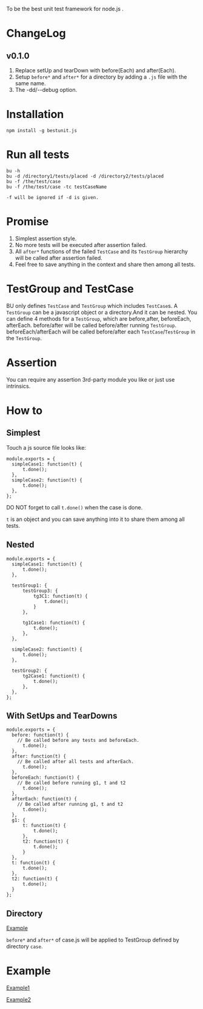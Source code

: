 To be the best unit test framework for node.js .

# ChangeLog
## v0.1.0
  1. Replace setUp and tearDown with before(Each) and after(Each).
  2. Setup ```before*``` and ```after*``` for a directory by adding a ```.js``` file with the same name.
  3. The -dd/--debug option.

# Installation
    npm install -g bestunit.js

# Run all tests
    bu -h
    bu -d /directory1/tests/placed -d /directory2/tests/placed
    bu -f /the/test/case
    bu -f /the/test/case -tc testCaseName

    -f will be ignored if -d is given.

# Promise
  1. Simplest assertion style.
  2. No more tests will be executed after assertion failed.
  3. All ```after*``` functions of the failed ```TestCase``` and its ```TestGroup``` hierarchy will be called after assertion failed.
  4. Feel free to save anything in the context and share then among all tests.

# TestGroup and TestCase
BU only defines ```TestCase``` and ```TestGroup``` which includes ```TestCase```s.
A ```TestGroup``` can be a javascript object or a directory.And it can be nested.
You can define 4 methods for a ```TestGroup```, which are before,after, beforeEach, afterEach. before/after will be called before/after running ```TestGroup```.
beforeEach/afterEach will be called before/after each ```TestCase```/```TestGroup``` in the ```TestGroup```.

# Assertion
  You can require any assertion 3rd-party module you like or just use intrinsics.

# How to
## Simplest
  Touch a js source file looks like:
  ```
  module.exports = {
  	simpleCase1: function(t) {
  		t.done();
  	},
    simpleCase2: function(t) {
  		t.done();
  	},
  };
  ```

  DO NOT forget to call ```t.done()``` when the case is done.

  ```t``` is an object and you can save anything into it to share them among all tests.

## Nested
  ```
  module.exports = {
  	simpleCase1: function(t) {
  		t.done();
  	},

  	testGroup1: {
  		testGroup3: {
  			tg3C1: function(t) {
  				t.done();
  			}
  		},

  		tg1Case1: function(t) {
  			t.done();
  		},
  	},

  	simpleCase2: function(t) {
  		t.done();
  	},

  	testGroup2: {
  		tg2Case1: function(t) {
  			t.done();
  		},
  	},
  };
  ```
## With SetUps and TearDowns
  ```
  module.exports = {
  	before: function(t) {
      // Be called before any tests and beforeEach.
  		t.done();
  	},
  	after: function(t) {
      // Be called after all tests and afterEach.
  		t.done();
  	},
  	beforeEach: function(t) {
      // Be called before running g1, t and t2
  		t.done();
  	},
  	afterEach: function(t) {
      // Be called after running g1, t and t2
  		t.done();
  	},
  	g1: {
  		t: function(t) {
  			t.done();
  		},
  		t2: function(t) {
  			t.done();
  		}
  	},
  	t: function(t) {
  		t.done();
  	},
  	t2: function(t) {
  		t.done();
  	}
  };
  ```
## Directory
  [Example](https://github.com/kitt1987/bestunit.js/tree/master/example/folder)

  ```before*``` and ```after*``` of case.js will be applied to TestGroup defined by directory ```case```.

# Example
[Example1](https://github.com/kitt1987/bestunit.js/tree/master/example)

[Example2](https://github.com/kitt1987/bestunit.js/tree/master/test)
